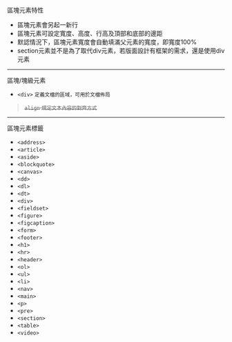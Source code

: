 區塊元素特性
- 區塊元素會另起一新行
- 區塊元素可設定寬度、高度、行高及頂部和底部的邊距
- 默認情況下，區塊元素寬度會自動填滿父元素的寬度，即寬度100%
- section元素並不是為了取代div元素，若版面設計有框架的需求，還是使用div元素

---

區塊/塊級元素
- `<div>` <small>定義文檔的區域，可用於文檔佈局</small>

><s>`align` <small>規定文本內容的對齊方式</small></s>

---

區塊元素標籤
- `<address>`
- `<article>`
- `<aside>`
- `<blockquote>`
- `<canvas>`
- `<dd>`
- `<dl>`
- `<dt>`
- `<div>`
- `<fieldset>`
- `<figure>`
- `<figcaption>`
- `<form>`
- `<footer>`
- `<h1>`
- `<hr>`
- `<header>`
- `<ol>`
- `<ul>`
- `<li>`
- `<nav>`
- `<main>`
- `<p>`
- `<pre>`
- `<section>`
- `<table>`
- `<video>`